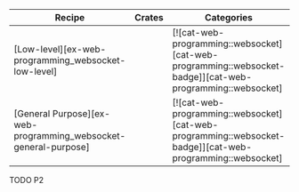 | Recipe | Crates | Categories |
|--------|--------|------------|
| [Low-level][ex-web-programming_websocket-low-level]  |  | [![cat-web-programming::websocket][cat-web-programming::websocket-badge]][cat-web-programming::websocket] |
| [General Purpose][ex-web-programming_websocket-general-purpose] |  | [![cat-web-programming::websocket][cat-web-programming::websocket-badge]][cat-web-programming::websocket] |

<div class="hidden">
TODO P2
</div>
